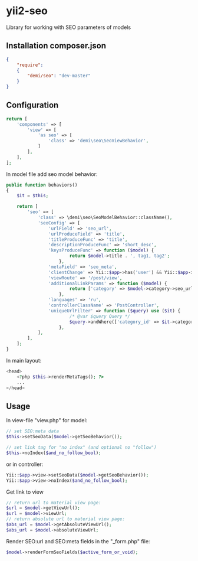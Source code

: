 yii2-seo
========
Library for working with SEO parameters of models

Installation
composer.json
------------
```json
{
	"require":
	{
  		"demi/seo": "dev-master"
	}
}
```
Configuration
-------------

```php
return [
    'components' => [
        'view' => [
            'as seo' => [
                'class' => 'demi\seo\SeoViewBehavior',
            ]
        ],
    ],
];
```

In model file add seo model behavior:
```php
public function behaviors()
{
    $it = $this;

    return [
        'seo' => [
            'class' => \demi\seo\SeoModelBehavior::className(),
            'seoConfig' => [
                'urlField' => 'seo_url',
                'urlProduceField' => 'title',
                'titleProduceFunc' => 'title',
                'descriptionProduceFunc' => 'short_desc',
                'keysProduceFunc' => function ($model) {
                        return $model->title . ', tag1, tag2';
                    },
                'metaField' => 'seo_meta',
                'clientChange' => Yii::$app->has('user') && Yii::$app->user->can(User::ROLE_ADMIN),
                'viewRoute' => '/post/view',
                'additionalLinkParams' => function ($model) {
                        return ['category' => $model->category->seo_url];
                    },
                'languages' => 'ru',
                'controllerClassName' => 'PostController',
                'uniqueUrlFilter' => function ($query) use ($it) {
                        /* @var $query Query */
                        $query->andWhere(['category_id' => $it->category_id]);
                    },
            ],
        ],
    ];
}
```

In main layout:
```php
<head>
    <?php $this->renderMetaTags(); ?>
    ...
</head>
```

Usage
-----
In view-file "view.php" for model:
```php
// set SEO:meta data
$this->setSeoData($model->getSeoBehavior());

// set link tag for "no index" (and optional no "follow")
$this->noIndex($and_no_follow_bool);
```
or in controller:
```php
Yii::$app->view->setSeoData($model->getSeoBehavior());
Yii::$app->view->noIndex($and_no_follow_bool);
```

Get link to view
```php
// return url to material view page:
$url = $model->getViewUrl();
$url = $model->viewUrl;
// return absolute url to material view page:
$abs_url = $model->getAbsoluteViewUrl();
$abs_url = $model->absoluteViewUrl;
```

Render SEO:url and SEO:meta fields in the "_form.php" file:
```php
$model->renderFormSeoFields($active_form_or_void);
```